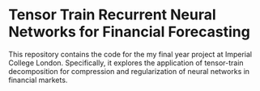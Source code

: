 # Tensor Train Recurrent Neural Networks for Financial Forecasting

This repository contains the code for the my final year project at Imperial College London. Specifically, it explores the application of tensor-train decomposition for compression and regularization of neural networks in financial markets. 
